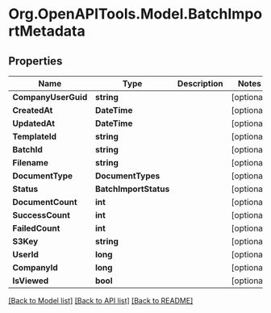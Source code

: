 # Org.OpenAPITools.Model.BatchImportMetadata

## Properties

Name | Type | Description | Notes
------------ | ------------- | ------------- | -------------
**CompanyUserGuid** | **string** |  | [optional] 
**CreatedAt** | **DateTime** |  | [optional] 
**UpdatedAt** | **DateTime** |  | [optional] 
**TemplateId** | **string** |  | [optional] 
**BatchId** | **string** |  | [optional] 
**Filename** | **string** |  | [optional] 
**DocumentType** | **DocumentTypes** |  | [optional] 
**Status** | **BatchImportStatus** |  | [optional] 
**DocumentCount** | **int** |  | [optional] 
**SuccessCount** | **int** |  | [optional] 
**FailedCount** | **int** |  | [optional] 
**S3Key** | **string** |  | [optional] 
**UserId** | **long** |  | [optional] 
**CompanyId** | **long** |  | [optional] 
**IsViewed** | **bool** |  | [optional] 

[[Back to Model list]](../README.md#documentation-for-models) [[Back to API list]](../README.md#documentation-for-api-endpoints) [[Back to README]](../README.md)

